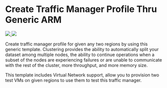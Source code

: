 # Create Traffic Manager Profile Thru Generic ARM 

<a href="https://portal.azure.com/#create/Microsoft.Template/uri/https%3A%2F%2Fraw.githubusercontent.com%2Fazure%2Fazure-quickstart-templates%2Fmaster%2Ftrafficmanager-generic-arm%2FTMazuredeploy.json" target="_blank">
    <img src="http://azuredeploy.net/deploybutton.png"/>
</a>
<a href="http://armviz.io/#/?load=https%3A%2F%2Fraw.githubusercontent.com%2FAzure%2Fazure-quickstart-templates%2Fmaster%2Ftrafficmanager-generic-arm%2FTMazuredeploy.json" target="_blank">
    <img src="http://armviz.io/visualizebutton.png"/>
</a>

Create traffic manager profile for given any two regions by using this generic template. Clustering provides the ability to automatically split your dataset among multiple nodes, the ability to continue operations when a subset of the nodes are experiencing failures or are unable to communicate with the rest of the cluster, more throughput, and more memory size.

This template includes Virtual Network support, allow you to provision two test VMs on given regions to use them to test this traffic manager.
